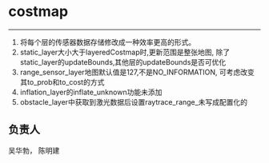 # costmap

------
1. 将每个层的传感器数据存储修改成一种效率更高的形式。
2. static_layer大小大于layeredCostmap时,更新范围是整张地图,
除了static_layer的updateBounds,其他层的updateBounds是否可优化
3. range_sensor_layer地图默认值是127,不是NO_INFORMATION,
可考虑改变其to_prob和to_cost的方式
4. inflation_layer的inflate_unknown功能未添加
5. obstacle_layer中获取到激光数据后设置raytrace_range_未写成配置化的
## 负责人
吴华勃， 陈明建
